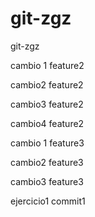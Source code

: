 # git-zgz
git-zgz

cambio 1 feature2

cambio2 feature2

cambio3 feature2


cambio4 feature2



cambio 1 feature3

cambio2 feature3

cambio3 feature3


ejercicio1 commit1
